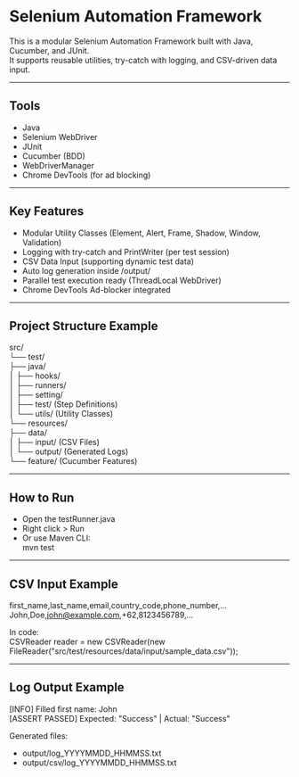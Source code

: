 Selenium Automation Framework
=============================  

This is a modular Selenium Automation Framework built with Java, Cucumber, and JUnit.  
It supports reusable utilities, try-catch with logging, and CSV-driven data input.

---------------------------------------  
Tools
---------------------------------------  
- Java
- Selenium WebDriver
- JUnit
- Cucumber (BDD)
- WebDriverManager
- Chrome DevTools (for ad blocking)

---------------------------------------  
Key Features
---------------------------------------  
- Modular Utility Classes (Element, Alert, Frame, Shadow, Window, Validation)
- Logging with try-catch and PrintWriter (per test session)
- CSV Data Input (supporting dynamic test data)
- Auto log generation inside /output/
- Parallel test execution ready (ThreadLocal WebDriver)
- Chrome DevTools Ad-blocker integrated

---------------------------------------  
Project Structure Example
---------------------------------------  

src/  
└── test/  
├── java/  
│   ├── hooks/  
│   ├── runners/  
│   ├── setting/  
│   ├── test/      (Step Definitions)  
│   └── utils/     (Utility Classes)  
└── resources/  
├── data/  
│   ├── input/   (CSV Files)  
│   └── output/  (Generated Logs)  
└── feature/     (Cucumber Features)

---------------------------------------  
How to Run
---------------------------------------  

- Open the testRunner.java
- Right click > Run
- Or use Maven CLI:  
  mvn test

---------------------------------------  
CSV Input Example
---------------------------------------  

first_name,last_name,email,country_code,phone_number,...  
John,Doe,john@example.com,+62,8123456789,...

In code:  
CSVReader reader = new CSVReader(new FileReader("src/test/resources/data/input/sample_data.csv"));

---------------------------------------  
Log Output Example
---------------------------------------  

[INFO] Filled first name: John  
[ASSERT PASSED] Expected: "Success" | Actual: "Success"

Generated files:
- output/log_YYYYMMDD_HHMMSS.txt
- output/csv/log_YYYYMMDD_HHMMSS.txt  
